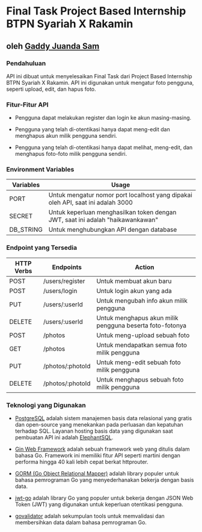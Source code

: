 # Final Task Project Based Internship BTPN Syariah X Rakamin

## oleh [Gaddy Juanda Sam](https://github.com/Gaddy661)

### Pendahuluan

API ini dibuat untuk menyelesaikan Final Task dari Project Based Internship BTPN Syariah X Rakamin. API ini digunakan untuk mengatur foto pengguna, seperti upload, edit, dan hapus foto.

### Fitur-Fitur API

* Pengguna dapat melakukan register dan login ke akun masing-masing.

* Pengguna yang telah di-otentikasi hanya dapat meng-edit dan menghapus akun milik pengguna sendiri.

* Pengguna yang telah di-otentikasi hanya dapat melihat, meng-edit, dan menghapus foto-foto milik pengguna sendiri.

### Environment Variables

| Variables | Usage |
| --- | --- |
| PORT | Untuk mengatur nomor port localhost yang dipakai oleh API, saat ini adalah 3000 |
| SECRET | Untuk keperluan menghasilkan token dengan JWT, saat ini adalah "haikawankawan" |
| DB_STRING | Untuk menghubungkan API dengan database |

### Endpoint yang Tersedia

| HTTP Verbs | Endpoints | Action |
| --- | --- | --- |
| POST | /users/register | Untuk membuat akun baru |
| POST | /users/login | Untuk login akun yang ada |
| PUT | /users/:userId | Untuk mengubah info akun milik pengguna |
| DELETE | /users/:userId | Untuk menghapus akun milik pengguna beserta foto-fotonya |
| POST | /photos | Untuk meng-upload sebuah foto |
| GET | /photos | Untuk mendapatkan semua foto milik pengguna |
| PUT | /photos/:photoId | Untuk meng-edit sebuah foto milik pengguna |
| DELETE | /photos/:photoId | Untuk menghapus sebuah foto milik pengguna |

### Teknologi yang Digunakan

* [PostgreSQL](https://www.postgresql.org/) adalah sistem manajemen basis data relasional yang gratis dan open-source yang menekankan pada perluasan dan kepatuhan terhadap SQL. Layanan hosting basis data yang digunakan saat pembuatan API ini adalah [ElephantSQL](https://www.elephantsql.com/).

* [Gin Web Framework](https://gin-gonic.com/) adalah sebuah framework web yang ditulis dalam bahasa Go. Framework ini memiliki fitur API seperti martini dengan performa hingga 40 kali lebih cepat berkat httprouter.

* [GORM (Go Object Relational Mapper)](https://gorm.io/) adalah library populer untuk bahasa pemrograman Go yang menyederhanakan bekerja dengan basis data.

* [jwt-go](https://github.com/golang-jwt/jwt) adalah library Go yang populer untuk bekerja dengan JSON Web Token (JWT) yang digunakan untuk keperluan otentikasi pengguna.

* [govalidator](https://github.com/asaskevich/govalidator) adalah sekumpulan tools untuk memvalidasi dan membersihkan data dalam bahasa pemrograman Go.